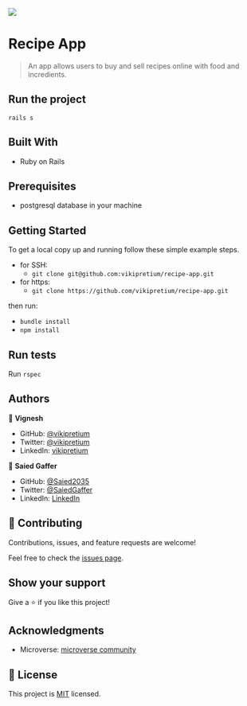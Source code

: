 ![](https://img.shields.io/badge/Microverse-blueviolet)

# Recipe App

> An app allows users to buy and sell recipes online with food and incredients.

## Run the project

`rails s`

## Built With

- Ruby on Rails

## Prerequisites

- postgresql database in your machine

## Getting Started

To get a local copy up and running follow these simple example steps.

- for SSH:
  - `git clone git@github.com:vikipretium/recipe-app.git`
- for https:
  - `git clone https://github.com/vikipretium/recipe-app.git`

then run:

- `bundle install`
- `npm install`

## Run tests

Run `rspec`

## Authors

👤 **Vignesh**

- GitHub: [@vikipretium](https://github.com/vikipretium)
- Twitter: [@vikipretium](https://twitter.com/vikipretium)
- LinkedIn: [vikipretium](https://linkedin.com/in/vikipretium)

👤 **Saied Gaffer**

- GitHub: [@Saied2035](https://github.com/saied2035)
- Twitter: [@SaiedGaffer](https://twitter.com/SaiedGaffer)
- LinkedIn: [LinkedIn](https://www.linkedin.com/in/saiedgaffer/)

## 🤝 Contributing

Contributions, issues, and feature requests are welcome!

Feel free to check the [issues page](https://github.com/vikipretium/recipe-app/issues).

## Show your support

Give a ⭐️ if you like this project!

## Acknowledgments

- Microverse: [microverse community](https://github.com/microverseinc)

## 📝 License

This project is [MIT](./MIT.md) licensed.
